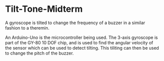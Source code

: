 # Tilt-Tone-Midterm
A gyroscope is tilted to change the frequency of a buzzer in a similar fashion to a theremin.

An Arduino-Uno is the microcontroller being used. The 3-axis gyroscope is part of the GY-80 10 DOF chip, and is used to find the angular velocity of the sensor which can be used to detect tilting. This tiliting can then be used to change the pitch of the buzzer.
